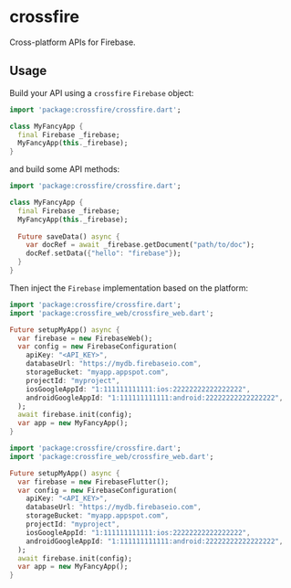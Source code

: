 # crossfire

Cross-platform APIs for Firebase.  

## Usage

Build your API using a `crossfire` `Firebase` object:

```dart
import 'package:crossfire/crossfire.dart';

class MyFancyApp {
  final Firebase _firebase;  
  MyFancyApp(this._firebase);
}
``` 

and build some API methods:

```dart
import 'package:crossfire/crossfire.dart';

class MyFancyApp {
  final Firebase _firebase;  
  MyFancyApp(this._firebase);
  
  Future saveData() async {
    var docRef = await _firebase.getDocument("path/to/doc");
    docRef.setData({"hello": "firebase"});
  }
}
``` 

Then inject the `Firebase` implementation based on the platform:

```dart
import 'package:crossfire/crossfire.dart';
import 'package:crossfire_web/crossfire_web.dart';

Future setupMyApp() async {
  var firebase = new FirebaseWeb();
  var config = new FirebaseConfiguration(
    apiKey: "<API_KEY>",
    databaseUrl: "https://mydb.firebaseio.com",
    storageBucket: "myapp.appspot.com",
    projectId: "myproject",
    iosGoogleAppId: "1:111111111111:ios:22222222222222222",
    androidGoogleAppId: "1:111111111111:android:22222222222222222",
  );
  await firebase.init(config);
  var app = new MyFancyApp();
}
```

```dart
import 'package:crossfire/crossfire.dart';
import 'package:crossfire_web/crossfire_web.dart';

Future setupMyApp() async {
  var firebase = new FirebaseFlutter();
  var config = new FirebaseConfiguration(
    apiKey: "<API_KEY>",
    databaseUrl: "https://mydb.firebaseio.com",
    storageBucket: "myapp.appspot.com",
    projectId: "myproject",
    iosGoogleAppId: "1:111111111111:ios:22222222222222222",
    androidGoogleAppId: "1:111111111111:android:22222222222222222",
  );
  await firebase.init(config);
  var app = new MyFancyApp();
}
```

